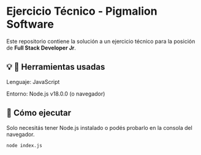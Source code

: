 # Ejercicio Técnico - Pigmalion Software

Este repositorio contiene la solución a un ejercicio técnico para la posición de **Full Stack Developer Jr**.

## 💡 🔧 Herramientas usadas
Lenguaje: JavaScript

Entorno: Node.js v18.0.0 (o navegador)

## 🚀 Cómo ejecutar

Solo necesitás tener Node.js instalado o podés probarlo en la consola del navegador.

```bash
node index.js
